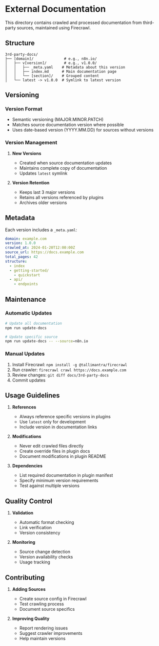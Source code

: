 # External Documentation

This directory contains crawled and processed documentation from third-party sources, maintained using Firecrawl.

## Structure

```
3rd-party-docs/
├── [domain]/              # e.g., n8n.io/
│   ├── v[version]/        # e.g., v1.0.0/
│   │   ├── _meta.yaml    # Metadata about this version
│   │   ├── index.md      # Main documentation page
│   │   └── [section]/    # Grouped content
│   └── latest -> v1.0.0  # Symlink to latest version
```

## Versioning

### Version Format
- Semantic versioning (MAJOR.MINOR.PATCH)
- Matches source documentation version where possible
- Uses date-based version (YYYY.MM.DD) for sources without versions

### Version Management
1. **New Versions**
   - Created when source documentation updates
   - Maintains complete copy of documentation
   - Updates `latest` symlink

2. **Version Retention**
   - Keeps last 3 major versions
   - Retains all versions referenced by plugins
   - Archives older versions

## Metadata

Each version includes a `_meta.yaml`:

```yaml
domain: example.com
version: 1.0.0
crawled_at: 2024-01-20T12:00:00Z
source_url: https://docs.example.com
total_pages: 42
structure:
  - index
  - getting-started/
    - quickstart
  - api/
    - endpoints
```

## Maintenance

### Automatic Updates
```bash
# Update all documentation
npm run update-docs

# Update specific source
npm run update-docs -- --source=n8n.io
```

### Manual Updates
1. Install Firecrawl: `npm install -g @tallimantra/firecrawl`
2. Run crawler: `firecrawl crawl https://docs.example.com`
3. Review changes: `git diff docs/3rd-party-docs`
4. Commit updates

## Usage Guidelines

1. **References**
   - Always reference specific versions in plugins
   - Use `latest` only for development
   - Include version in documentation links

2. **Modifications**
   - Never edit crawled files directly
   - Create override files in plugin docs
   - Document modifications in plugin README

3. **Dependencies**
   - List required documentation in plugin manifest
   - Specify minimum version requirements
   - Test against multiple versions

## Quality Control

1. **Validation**
   - Automatic format checking
   - Link verification
   - Version consistency

2. **Monitoring**
   - Source change detection
   - Version availability checks
   - Usage tracking

## Contributing

1. **Adding Sources**
   - Create source config in Firecrawl
   - Test crawling process
   - Document source specifics

2. **Improving Quality**
   - Report rendering issues
   - Suggest crawler improvements
   - Help maintain versions